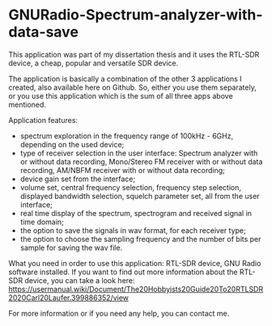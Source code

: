 # GNURadio-Spectrum-analyzer-with-data-save

This application was part of my dissertation thesis and it uses the RTL-SDR device, a cheap, popular and versatile SDR device.

The application is basically a combination of the other 3 applications I created, also available here on Github. So, either you use them separately, or you use this application which is the sum of all three apps above mentioned.  

Application features:
- spectrum exploration in the frequency range of 100kHz - 6GHz, depending on the used device;
- type of receiver selection in the user interface: Spectrum analyzer with or without data recording, Mono/Stereo FM receiver with or without data recording, AM/NBFM receiver with or without data recording;
- device gain set from the interface;
- volume set, central frequency selection, frequency step selection, displayed bandwidth selection, squelch parameter set, all from the user interface;
- real time display of the spectrum, spectrogram and received signal in time domain;
- the option to save the signals in wav format, for each receiver type;
- the option to choose the sampling frequency and the number of bits per sample for saving the wav file.

What you need in order to use this application: RTL-SDR device, GNU Radio software installed. 
If you want to find out more information about the RTL-SDR device, you can take a look here: https://usermanual.wiki/Document/The20Hobbyists20Guide20To20RTLSDR2020Carl20Laufer.399886352/view

For more information or if you need any help, you can contact me.

